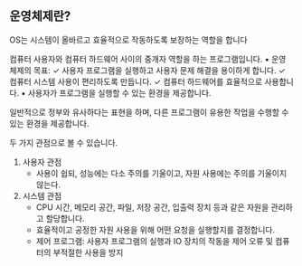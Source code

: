 ## 운영체제란?
OS는 시스템이 올바르고 효율적으로 작동하도록 보장하는 역할을 합니다

컴퓨터 사용자와 컴퓨터 하드웨어 사이의 중개자 역할을 하는 프로그램입니다. 
▪ 운영 체제의 목표: 
✓ 사용자 프로그램을 실행하고 사용자 문제 해결을 용이하게 합니다. 
✓ 컴퓨터 시스템 사용이 편리하도록 만듭니다. 
✓ 컴퓨터 하드웨어를 효율적으로 사용합니다. ▪ 사용자가 프로그램을 실행할 수 있는 환경을 제공합니다.

일반적으로 정부와 유사하다는 표현을 하며, 다른 프로그램이 유용한 작업을 수행할 수 있는 환경을 제공합니다.

두 가지 관점으로 볼 수 있습니다.
1. 사용자 관점
	* 사용이 쉽되, 성능에는 다소 주의를 기울이고, 자원 사용에는 주의를 기울이지 않는다.
2. 시스템 관점
	* CPU 시간, 메모리 공간, 파일, 저장 공간, 입출력 장치 등과 같은 자원을 관리하고 할당합니다.
	* 효율적이고 공정한 자원 사용을 위해 어떤 요청을 실행할지를 결정합니다.
	* 제어 프로그램: 사용자 프로그램의 실행과 IO 장치의 작동을 제어 오류 및 컴퓨터의 부적절한 사용을 방지

